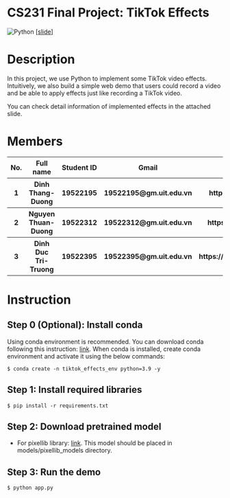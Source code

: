 # CS231 Final Project: TikTok Effects
![Python](https://img.shields.io/badge/python-3.9-blue) \[[slide](https://docs.google.com/presentation/d/1pFMhJcswig12k3I7FHy-tDi5ue0Yb3gKHstsSjXmisg/edit?usp=sharing)\]
# Description
In this project, we use Python to implement some TikTok video effects. Intuitively, we also build a simple web demo that users could record a video and be able to apply effects just like recording a TikTok video.

You can check detail information of implemented effects in the attached slide.
# Members

<table>
  <tr>
    <th>No.</th>
    <th>Full name</th>
    <th>Student ID</th>
    <th>Gmail</th>
    <th>Github</th>
  </tr>
  <tr>
    <th>1</th>
    <th>Dinh Thang-Duong</th>
    <th>19522195</th>
    <th>19522195@gm.uit.edu.vn</th>
    <th>https://github.com/wjnwjn59</th>
  </tr>
  <tr>
    <th>2</th>
    <th>Nguyen Thuan-Duong</th>
    <th>19522312</th>
    <th>19522312@gm.uit.edu.vn</th>
    <th>https://github.com/ThuanNaN</th>
  </tr>
   <tr>
    <th>3</th>
    <th>Dinh Duc Tri-Truong</th>
    <th>19522395</th>
    <th>19522395@gm.uit.edu.vn</th>
    <th>https://github.com/TruongDinhDTri</th>
  </tr>
</table>

# Instruction
## Step 0 (Optional): Install conda
Using conda environment is recommended. You can download conda following this instruction: [link](https://conda.io/projects/conda/en/stable/user-guide/install/download.html). When conda is installed, create conda environment and activate it using the below commands:
```
$ conda create -n tiktok_effects_env python=3.9 -y
```
## Step 1: Install required libraries  
```
$ pip install -r requirements.txt
```
## Step 2: Download pretrained model
* For pixellib library: [link](https://github.com/ayoolaolafenwa/PixelLib/releases/download/1.1/xception_pascalvoc.pb). This model should be placed in models/pixellib_models directory.
## Step 3: Run the demo
```
$ python app.py
```
